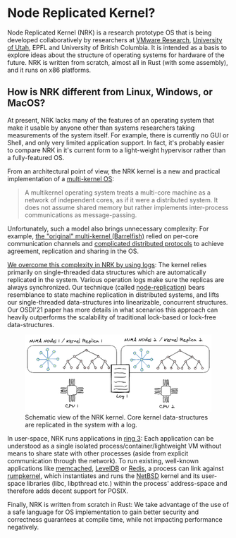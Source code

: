 # Node Replicated Kernel?

Node Replicated Kernel (NRK) is a research prototype OS that is being developed
collaboratively by researchers at [VMware
Research](https://research.vmware.com/), [University of
Utah](http://utah.systems/), EPFL and University of British Columbia. It is
intended as a basis to explore ideas about the structure of operating systems
for hardware of the future. NRK is written from scratch, almost all in Rust
(with some assembly), and it runs on x86 platforms.


## How is NRK different from Linux, Windows, or MacOS?

At present, NRK lacks many of the features of an operating system that make
it usable by anyone other than systems researchers taking measurements of the
system itself. For example, there is currently no GUI or Shell, and only very
limited application support. In fact, it's probably easier to compare NRK in
it's current form to a light-weight hypervisor rather than a fully-featured OS.

From an architectural point of view, the NRK kernel is a new and practical
implementation of a [multi-kernel
OS](https://en.wikipedia.org/wiki/Multikernel):

> A multikernel operating system treats a multi-core machine as a network of
> independent cores, as if it were a distributed system. It does not assume
> shared memory but rather implements inter-process communications as
> message-passing.

Unfortunately, such a model also brings unnecessary complexity: For example,
[the "original" multi-kernel (Barrelfish)](http://www.barrelfish.org/) relied on
per-core communication channels and [complicated distributed
protocols](https://arxiv.org/abs/1911.08367) to achieve agreement, replication
and sharing in the OS.

[We overcome this complexity in NRK by using
logs](/architecture/KernelArchitecture.md): The kernel relies primarily on
single-threaded data structures which are automatically replicated in the
system. Various operation logs make sure the replicas are always synchronized.
Our technique (called [node-replication](./architecture/NodeReplication.md))
bears resemblance to state machine replication in distributed systems, and lifts
our single-threaded data-structures into linearizable, concurrent structures.
Our OSDI'21 paper has more details in what scenarios this approach can heavily
outperforms the scalability of traditional lock-based or lock-free
data-structures.

<figure>
  <img src="./diagrams/LogBasedArchitecture.png" alt="my alt text"/>
  <figcaption>Schematic view of the NRK kernel. Core kernel data-structures are replicated in
the system with a log.</figcaption>
</figure>


In user-space, NRK runs applications in [ring
3](https://en.wikipedia.org/wiki/Protection_ring): Each application can be
understood as a single isolated process/container/lightweight VM without means
to share state with other processes (aside from explicit communication through
the network). To run existing, well-known applications like
[memcached](benchmarking/Memcached.md), [LevelDB](benchmarking/LevelDb.md) or
[Redis](benchmarking/Redis.md), a process can link against
[rumpkernel](https://github.com/rumpkernel), which instantiates and runs the
[NetBSD](https://www.netbsd.org/) kernel and its user-space libraries (libc,
libpthread etc.) within the process' address-space and therefore adds decent
support for POSIX.

Finally, NRK is written from scratch in Rust: We take advantage of the use of
a safe language for OS implementation to gain better security and correctness
guarantees at compile time, while not impacting performance negatively.